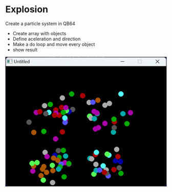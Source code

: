 # Explosion

Create a particle system in QB64

- Create array with objects
- Define aceleration and direction
- Make a do loop and move every object
- show result

![SAMPLE](Explosion.png)

